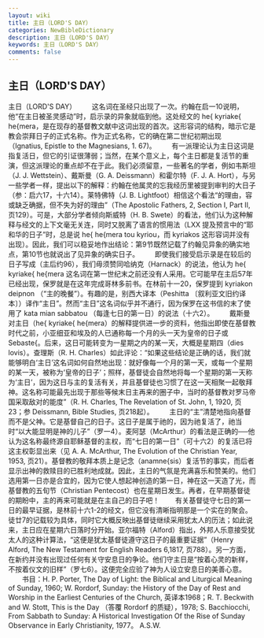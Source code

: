 ```yaml
---
layout: wiki
title: 主日（LORD'S DAY）
categories: NewBibleDictionary
description: 主日（LORD'S DAY）
keywords: 主日（LORD'S DAY）
comments: false
---
```


## 主日（LORD'S DAY）



主日（LORD'S DAY）
　　这名词在圣经只出现了一次。约翰在启一10说明，他“在主日被圣灵感动”时，启示录的异象就临到他。这处经文的 he{ kyriake{ he{mera，是在现存的基督教文献中这词出现的首次。这形容词的结构，暗示它是教会崇拜日子的正式名称。作为正式名称，它的确在第二世纪初期出现（Ignatius, Epistle to the Magnesians, 1. 67)。
　　有一派理论认为主日这词是指复活日，但它的引证很薄弱；当然，在某个意义上，每个主日都是复活节的重演，但这派理论的重点却不在于此。我们必须留意，一些著名的学者，例如韦斯坦（J. J. Wettstein）、戴斯曼（G. A. Deissmann）和霍尔特（F. J. A. Hort），与另一些学者一样，提出以下的解释：约翰在他属灵的忘我经历里被提到审判的大日子（参：启六17，十六14）。莱特佛特（J. B. Lightfoot）相信这个看法“的理由，容或缺乏确据，但不失为好的理由”（The Apostolic Fathers, 2, Section I, Part II, 页129）。可是，大部分学者倾向斯威特（H. B. Swete）的看法，他们认为这种解释与经文的上下文毫无关连，同时又脱离了语言的惯用法（LXX 提及预言中的“耶和华的日子”时，总是说 he{ he{mera tou kyriou，而 kyriakos 这形容词并没有出现）。因此，我们可以稳妥地作出结论：第9节既然记载了约翰见异象的确实地点，第10节也就说出了见异象的确实日子。
　　即使我们接受启示录是在较后的日子写成（主后约96），我们毋须赞同哈纳克（Harnack）的说法，他认为 he{ kyriake{ he{mera 这名词在第一世纪末之前还没有人采用。它可能早在主后57年已经出现，保罗就是在这年完成哥林多前书。在林前十一20，保罗提到 kyriakon deipnon （“主的晚餐”）。有趣的是，别西大译本（Peshitta 〔叙利亚文旧约译本〕）译作“主日”。然而“主日”这名词似乎并不通行，因为保罗在这书信的末了使用了 kata mian sabbatou （每逢七日的第一日）的说法（十六2）。
　　戴斯曼对主日（he{ kyriake{ he{mera）的解释提供进一步的资料，他指出即使在基督教时代之前，小亚细亚和埃及的人已通称每一个月的头一天为皇帝的日子或 Sebaste{。后来，这日可能转变为一星期之内的某一天，大概是星期四（dies lovis）。查理斯（R. H. Charles）如此评论：“如果这些结论是正确的话，我们就能够明白‘主日’这名词如何自然地出现：就好像每一个月的第一天，或每一个星期的某一天，被称为‘皇帝的日子’；照样，基督徒会自然地将每一个星期的第一天称为‘主日’，因为这日与主的复活有关，并且基督徒也习惯了在这一天相聚一起敬拜神。这名称可能最先出现于那些等候末日主再来的圈子中，当时的基督教对罗马帝国采取敌对的能度”（R. H. Charles, The Revelation of St. John, 1, 1920, 页23；参 Deissmann, Bible Studies, 页218起）。
　　主日的“主”清楚地指向基督而不是父神。它是基督自己的日子。这日子是属于祂的，因为祂复活了，祂当时“以大能显明是神的儿子”（罗一4）。麦阿瑟（McArthur）的看法是正确的──他认为这名称最终源自耶稣基督的主权，而“七日的第一日”（可十六2）的复活已将这主权彰显出来（见 A. A. McArthur, The Evolution of the Christian Year,
1953, 页21）。基督教的敬拜本质上是记念（anamne{sis）复活节的事实，而后者显示出神的救赎目的已胜利地成就。因此，主日的气氛是充满喜乐和赞美的。他们选用第一日亦是合宜的，因为它使人想起神创造的第一日，神在这一天造了光，而基督教的五旬节（Christian Pentecost）也在星期日发生。再者，在早期基督徒的期盼中，主的再来可能就是在主自己的日子吧！
　　有关基督徒守七日的第一日的最早证据，是林前十六1-2的经文，但它没有清晰指明那是一个实在的聚会。徒廿7的记载较为具体，同时它大概反映出基督徒继续采用犹太人的历法；如此说来，主日应在星期六日落时分开始。亚尔福特（Alford）指出，外邦人乐意接受犹太人的这种计算法，“这便是犹太基督徒遵守这日子的最重要证据”（Henry Alford, The New Testament for English Readers 6,1817,
页788）。另一方面，在新约并没有出现过任何有关守安息日的争论。他们守主日是“按着心灵的新样，不按着仪文的旧样”（罗七6）。这便完全应验了神为人设立安息日的美善心意。
　　书目：H. P. Porter, The Day of Light: the Biblical and
Liturgical Meaning of Sunday, 1960; W. Rordorf, Sunday: the History of the Day of Rest and Worship in the Earliest
Centuries of the Church, 英译本1968；R. T. Beckwith and W.
Stott, This is the Day （答覆 Rordorf 的质疑），1978; S. Bacchiocchi, From Sabbath to Sunday: A Historical
Investigation Of the Rise of Sunday Observance in Early Christianity, 1977。
A.S.W.




